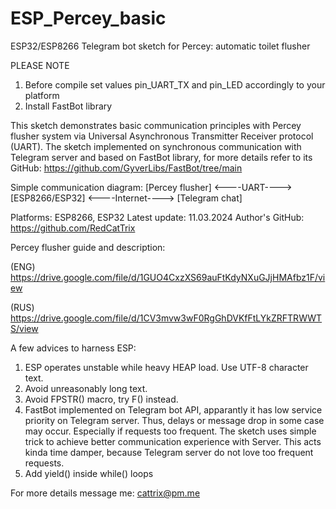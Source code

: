 # ESP_Percey_basic
ESP32/ESP8266 Telegram bot sketch for Percey: automatic toilet flusher

PLEASE NOTE

1) Before compile set values pin_UART_TX and pin_LED accordingly to your platform
2) Install FastBot library


This sketch demonstrates basic communication principles with Percey flusher system via Universal Asynchronous Transmitter Receiver protocol (UART).
The sketch implemented on synchronous communication with Telegram server and based on FastBot library, for more details refer to its GitHub: https://github.com/GyverLibs/FastBot/tree/main

Simple communication diagram:
[Percey flusher] <----UART----> [ESP8266/ESP32] <----Internet----> [Telegram chat]


Platforms: ESP8266, ESP32
Latest update: 11.03.2024
Author's GitHub: https://github.com/RedCatTrix

Percey flusher guide and description:

(ENG) https://drive.google.com/file/d/1GUO4CxzXS69auFtKdyNXuGJjHMAfbz1F/view

(RUS) https://drive.google.com/file/d/1CV3mvw3wF0RgGhDVKfFtLYkZRFTRWWTS/view


A few advices to harness ESP:

1) ESP operates unstable while heavy HEAP load. Use UTF-8 character text.
2) Avoid unreasonably long text.
3) Avoid FPSTR() macro, try F() instead.
4) FastBot implemented on Telegram bot API, apparantly it has low service priority on Telegram server. 
   Thus, delays or message drop in some case may occur. Especially if requests too frequent.
   The sketch uses simple trick to achieve better communication experience with Server.
   This acts kinda time damper, because Telegram server do not love too frequent requests.
5) Add yield() inside while() loops


For more details message me: cattrix@pm.me
